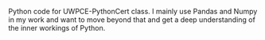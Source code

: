 Python code for UWPCE-PythonCert class. I mainly use Pandas and Numpy in my work and 
want to move beyond that and get a deep understanding of the inner workings of Python.